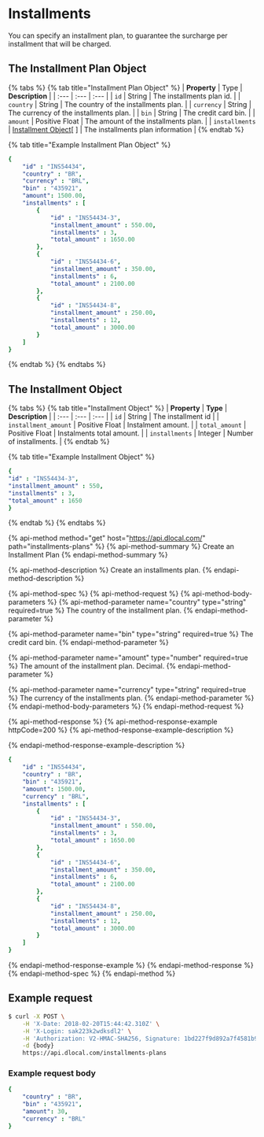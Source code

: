 # Installments

You can specify an installment plan, to guarantee the surcharge per installment that will be charged.

## The Installment Plan Object

{% tabs %}
{% tab title="Installment Plan Object" %}
| **Property** | Type | **Description** |
| :--- | :--- | :--- |
| `id` | String | The installments plan id. |
| `country` | String | The country of the installments plan. |
| `currency` | String | The currency of the installments plan. |
| `bin` | String | The credit card bin. |
| `amount` | Positive Float | The amount of the installments plan. |
| `installments` | [Installment Object](installments.md#the-installment-object)\[ \] | The installments plan information |
{% endtab %}

{% tab title="Example Installment Plan Object" %}
```yaml
{
    "id" : "INS54434",
    "country" : "BR",
    "currency" : "BRL",
    "bin" : "435921",
    "amount": 1500.00,
    "installments" : [
        {
            "id" : "INS54434-3",
            "installment_amount" : 550.00,
            "installments" : 3,
            "total_amount" : 1650.00
        },
        {
            "id" : "INS54434-6",
            "installment_amount" : 350.00,
            "installments" : 6,
            "total_amount" : 2100.00
        },
        {
            "id" : "INS54434-8",
            "installment_amount" : 250.00,
            "installments" : 12,
            "total_amount" : 3000.00
        }
    ]
}
```
{% endtab %}
{% endtabs %}

## The Installment Object

{% tabs %}
{% tab title="Installment Object" %}
| **Property** | **Type** | **Description** |
| :--- | :--- | :--- |
| `id` | String | The installment id |
| `installment_amount` | Positive Float | Instalment amount. |
| `total_amount` | Positive Float | Instalments total amount. |
| `installments` | Integer | Number of installments. |
{% endtab %}

{% tab title="Example Installment Object" %}
```yaml
{
"id" : "INS54434-3",
"installment_amount" : 550,
"installments" : 3,
"total_amount" : 1650
}
```
{% endtab %}
{% endtabs %}

{% api-method method="get" host="https://api.dlocal.com/" path="installments-plans" %}
{% api-method-summary %}
Create an Installment Plan
{% endapi-method-summary %}

{% api-method-description %}
Create an installments plan.
{% endapi-method-description %}

{% api-method-spec %}
{% api-method-request %}
{% api-method-body-parameters %}
{% api-method-parameter name="country" type="string" required=true %}
The country of the installment plan.
{% endapi-method-parameter %}

{% api-method-parameter name="bin" type="string" required=true %}
The credit card bin.
{% endapi-method-parameter %}

{% api-method-parameter name="amount" type="number" required=true %}
The amount of the installment plan. Decimal.
{% endapi-method-parameter %}

{% api-method-parameter name="currency" type="string" required=true %}
The currency of the installments plan.
{% endapi-method-parameter %}
{% endapi-method-body-parameters %}
{% endapi-method-request %}

{% api-method-response %}
{% api-method-response-example httpCode=200 %}
{% api-method-response-example-description %}

{% endapi-method-response-example-description %}

```yaml
{
    "id" : "INS54434",
    "country" : "BR",
    "bin" : "435921",
    "amount": 1500.00,
    "currency" : "BRL",
    "installments" : [
        {
            "id" : "INS54434-3",
            "installment_amount" : 550.00,
            "installments" : 3,
            "total_amount" : 1650.00
        },
        {
            "id" : "INS54434-6",
            "installment_amount" : 350.00,
            "installments" : 6,
            "total_amount" : 2100.00
        },
        {
            "id" : "INS54434-8",
            "installment_amount" : 250.00,
            "installments" : 12,
            "total_amount" : 3000.00
        }
    ]
}
```
{% endapi-method-response-example %}
{% endapi-method-response %}
{% endapi-method-spec %}
{% endapi-method %}

## Example request

```bash
$ curl -X POST \
    -H 'X-Date: 2018-02-20T15:44:42.310Z' \
    -H 'X-Login: sak223k2wdksdl2' \
    -H 'Authorization: V2-HMAC-SHA256, Signature: 1bd227f9d892a7f4581b998c21e353b1686a6bdad5940e7bb6aa596c96e0a6ec' \
    -d {body}
    https://api.dlocal.com/installments-plans
```

### Example request body

```yaml
{
    "country" : "BR",
    "bin" : "435921",
    "amount": 30,
    "currency" : "BRL"
}
```

